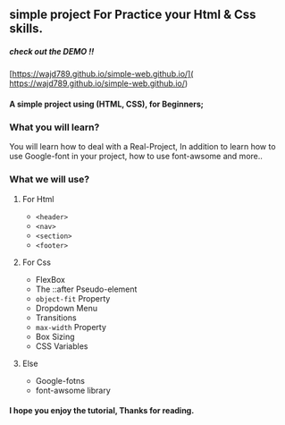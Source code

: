 ## simple project For Practice your Html & Css skills.

##### check out the DEMO !!
 [https://wajd789.github.io/simple-web.github.io/]( https://wajd789.github.io/simple-web.github.io/)

#### A simple project using (HTML, CSS), for Beginners;

### **What you will learn?**

You will learn how to deal with a Real-Project, In addition to learn how to
use Google-font in your project, how to use font-awsome and more..

### **What we will use?**

1. For Html

   - `<header>`
   - `<nav>`
   - `<section>`
   - `<footer>`

2. For Css

   - FlexBox
   - The ::after Pseudo-element
   - `object-fit` Property
   - Dropdown Menu
   - Transitions
   - `max-width` Property
   - Box Sizing
   - CSS Variables

3. Else

   - Google-fotns
   - font-awsome library

#### I hope you enjoy the tutorial, Thanks for reading.
